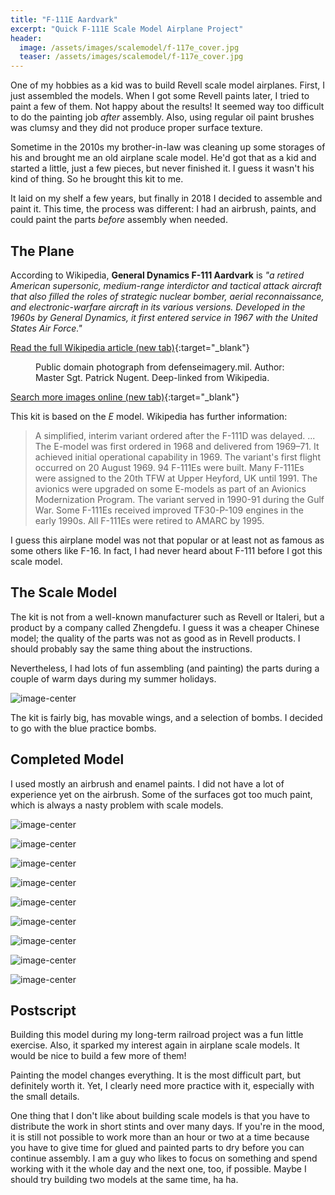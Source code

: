 ```yaml
---
title: "F-111E Aardvark"
excerpt: "Quick F-111E Scale Model Airplane Project"
header:
  image: /assets/images/scalemodel/f-117e_cover.jpg
  teaser: /assets/images/scalemodel/f-117e_cover.jpg
---
```


One of my hobbies as a kid was to build Revell scale model airplanes. First, I just assembled the models. When I got some Revell paints later, I tried to paint a few of them. Not happy about the results! It seemed way too difficult to do the painting job *after* assembly. Also, using regular oil paint brushes was clumsy and they did not produce proper surface texture.

Sometime in the 2010s my brother-in-law was cleaning up some storages of his and brought me an old airplane scale model. He'd got that as a kid and started a little, just a few pieces, but never finished it. I guess it wasn't his kind of thing. So he brought this kit to me. 

It laid on my shelf a few years, but finally in 2018 I decided to assemble and paint it. This time, the process was different: I had an airbrush, paints, and could paint the parts *before* assembly when needed.

## The Plane

According to Wikipedia, **General Dynamics F-111 Aardvark** is *"a retired American supersonic, medium-range interdictor and tactical attack aircraft that also filled the roles of strategic nuclear bomber, aerial reconnaissance, and electronic-warfare aircraft in its various versions. Developed in the 1960s by General Dynamics, it first entered service in 1967 with the United States Air Force."* 

[Read the full Wikipedia article (new tab)](https://en.wikipedia.org/wiki/General_Dynamics_F-111_Aardvark){:target="_blank"}

<figure class="align-center">
  <img src="https://upload.wikimedia.org/wikipedia/commons/2/21/An_air-to-air_left_front_view_of_an_F-111_aircraft_during_a_refueling_mission_over_the_North_Sea_DF-ST-89-03609.jpg" alt="">
  <figcaption>Public domain photograph from defenseimagery.mil. Author: Master Sgt. Patrick Nugent. Deep-linked from Wikipedia.</figcaption>
</figure>

[Search more images online (new tab)](https://www.google.com/search?q=f-111e&tbm=isch){:target="_blank"}

This kit is based on the *E* model. Wikipedia has further information:

> A simplified, interim variant ordered after the F-111D was delayed. ... The E-model was first ordered in 1968 and delivered from 1969–71. It achieved initial operational capability in 1969. The variant's first flight occurred on 20 August 1969. 94 F-111Es were built. Many F-111Es were assigned to the 20th TFW at Upper Heyford, UK until 1991. The avionics were upgraded on some E-models as part of an Avionics Modernization Program. The variant served in 1990-91 during the Gulf War. Some F-111Es received improved TF30-P-109 engines in the early 1990s. All F-111Es were retired to AMARC by 1995.

I guess this airplane model was not that popular or at least not as famous as some others like F-16. In fact, I had never heard about F-111 before I got this scale model.

## The Scale Model

The kit is not from a well-known manufacturer such as Revell or Italeri, but a product by a company called Zhengdefu. I guess it was a cheaper Chinese model; the quality of the parts was not as good as in Revell products. I should probably say the same thing about the instructions.

Nevertheless, I had lots of fun assembling (and painting) the parts during a couple of warm days during my summer holidays.

![image-center](https://lh3.googleusercontent.com/pw/ACtC-3cgBJcw8mlVg6_BFU4RaVpgS9UXp9gQVHtPRbYSsjylfHYX5RUUClEGtVdIy2GMM9eGnyDHD3gbj-5BAa-mL5pfQi4eDdpP2_YmFoBB_DspZQeHh7PHu8_Fe5sWOIsBLnUm-m4vdS1dlcNokCbenUvj=w1259-h944-no?authuser=0)

The kit is fairly big, has movable wings, and a selection of bombs. I decided to go with the blue practice bombs.

## Completed Model

I used mostly an airbrush and enamel paints. I did not have a lot of experience yet on the airbrush. Some of the surfaces got too much paint, which is always a nasty problem with scale models.

![image-center](https://lh3.googleusercontent.com/pw/ACtC-3ctlnt8a2uNO6G3sKyBYz9WBTjRFiUdiAklpSOhoqrI9V4gss6cRIBicc1ExgucIND-sBPk9vxVGhM4H4ccvP7hLmEGctA842MN6QlvCp259JjqBzTpj6xiJMMjV-cQ1CloyEzCKbE4vuO2msxLvqNe=w1259-h944-no?authuser=0)

![image-center](https://lh3.googleusercontent.com/pw/ACtC-3duSmGuViRw4-iibrBSs5LTxjfR6lAgPGIjIjdI1xUcSIssvKRWVgeypqbs2TrLVXz9E8EV9a4PV2jbfy5qlnUMXOa_LVH7Zeed71hOo7lskwR7TMnp7QhrO4xHtqAbI2D93kvSfu-miAgbNAa80T-k=w1259-h944-no?authuser=0)

![image-center](https://lh3.googleusercontent.com/pw/ACtC-3fbqxOdi4Wmj526b6EMtrac1oWDRs2CDq-I9hoidQEV7gIoa8dRE1vosgKbarL80rGd1LCT4SkxDKbYkTR8IatptNw3Ss28sL7eiEItGfu8eYPDeh_BP8gOPEtSaN2MkPtxt27qWsXiX5ryJi-IjIP2=w1259-h944-no?authuser=0)

![image-center](https://lh3.googleusercontent.com/pw/ACtC-3eDwN0tKzzihtKgT8QvPKvbu07IXSYAeCcKsEHX1oKx5Mzmobf2p1k1BvEM7psVgMB7MahkrK5mKKhjnAZ9pkaH0ZE4URyqLzY-0mw7Iyf4QsUtXMLrfvajOVWO557wqxpi1UYbray-yBZFtP_2W0Dt=w1259-h944-no?authuser=0)

![image-center](https://lh3.googleusercontent.com/pw/ACtC-3eaGPV8SjKbU5vuGCGZ4c1fUJozeXcjnZ4zkgnoVfNb3kfsgo6n7iV1M1oPRY3cPr3nt6G_UunAo8a6Mf0AJBWCsNQKMciExI1rMigxIj06Nf-85SKRvwagb_uwZNY4dci0iV3QuAEEG_bBn4ccRk_q=w1259-h944-no?authuser=0)

![image-center](https://lh3.googleusercontent.com/pw/ACtC-3cdMd9KnN5dgfSuykSVkQ5jr-zOOP2r_Ej7QuL2DqYFdrepTd7TIN5hYGoTD0xVA9XW63WOUG6cVkrAIuPDdFpp6zwheiaC8IaPG1Tz9VL9-ALqveWc9WKf0o4cRTeVHwle8C43JKJwjU5q89OKjaNq=w1259-h944-no?authuser=0)

![image-center](https://lh3.googleusercontent.com/pw/ACtC-3dRMY5t1Hj8I9xL9wg3xoOQtAD0-DwKcbQxzFzYqVeggmqUupuTqxgemC_aYSX2ACKFakDCv1nWyiBqRe2mRtpjpAPbdHSZBvAzLI1126y1su_OzCa0ipn7jrBXKjhyBhI4XyUXyHY2Fal0iDdejBrp=w1259-h944-no?authuser=0)

![image-center](https://lh3.googleusercontent.com/pw/ACtC-3cCT1jPDFdIKgwPu80bcb2fORdzq4GNJLrliZhxI-UBtcIG4sfAMDyL-_fJl-Q6CSvuq1h1CZUzjTJlVSuphJfWl1DYq5_akwVWBgCVoag14XvreLi0XTmpE-vPmgWxAnHB4lAaosMRYRp6r4pXU7E7=w1259-h944-no?authuser=0)

![image-center](https://lh3.googleusercontent.com/pw/ACtC-3dhcMHZG1AfrmxK-RUnTkIIy-9J1qaYj2rnzEgAhYtT0h66BBmmKyP1T6fzvhkqL6QTijm05njak8DuUEH5Ot7jCY8UeCoDMfVNjStsaRPCPcEvQWmK9Np7-aZh4c1qXuj2x-d83DJERL-gzemC6eU1=w1259-h944-no?authuser=0)

## Postscript

Building this model during my long-term railroad project was a fun little exercise. Also, it sparked my interest again in airplane scale models. It would be nice to build a few more of them!

Painting the model changes everything. It is the most difficult part, but definitely worth it. Yet, I clearly need more practice with it, especially with the small details.

One thing that I don't like about building scale models is that you have to distribute the work in short stints and over many days. If you're in the mood, it is still not possible to work more than an hour or two at a time because you have to give time for glued and painted parts to dry before you can continue assembly. I am a guy who likes to focus on something and spend working with it the whole day and the next one, too, if possible. Maybe I should try building two models at the same time, ha ha.
